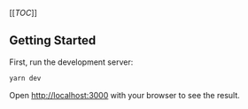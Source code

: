 [[_TOC_]]

## Getting Started

First, run the development server:

```bash
yarn dev
```

Open [http://localhost:3000](http://localhost:3000) with your browser to see the result.
